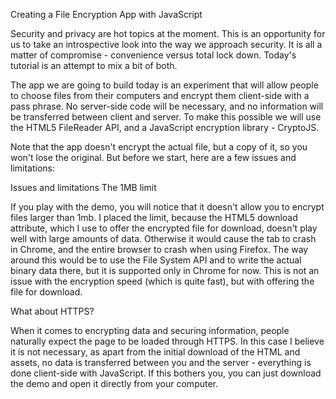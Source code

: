 Creating a File Encryption App with JavaScript

Security and privacy are hot topics at the moment. This is an opportunity for us to take an introspective look into the way we approach security. It is all a matter of compromise - convenience versus total lock down. Today's tutorial is an attempt to mix a bit of both.

The app we are going to build today is an experiment that will allow people to choose files from their computers and encrypt them client-side with a pass phrase. No server-side code will be necessary, and no information will be transferred between client and server. To make this possible we will use the HTML5 FileReader API, and a JavaScript encryption library - CryptoJS.

Note that the app doesn't encrypt the actual file, but a copy of it, so you won't lose the original. But before we start, here are a few issues and limitations:

Issues and limitations
The 1MB limit

If you play with the demo, you will notice that it doesn't allow you to encrypt files larger than 1mb. I placed the limit, because the HTML5 download attribute, which I use to offer the encrypted file for download, doesn't play well with large amounts of data. Otherwise it would cause the tab to crash in Chrome, and the entire browser to crash when using Firefox. The way around this would be to use the File System API and to write the actual binary data there, but it is supported only in Chrome for now. This is not an issue with the encryption speed (which is quite fast), but with offering the file for download.

What about HTTPS?

When it comes to encrypting data and securing information, people naturally expect the page to be loaded through HTTPS. In this case I believe it is not necessary, as apart from the initial download of the HTML and assets, no data is transferred between you and the server - everything is done client-side with JavaScript. If this bothers you, you can just download the demo and open it directly from your computer.
